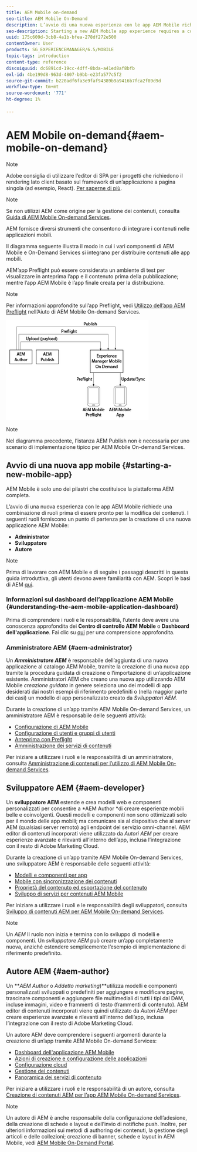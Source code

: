 ```yaml
---
title: AEM Mobile on-demand
seo-title: AEM Mobile On-Demand
description: L’avvio di una nuova esperienza con le app AEM Mobile richiede una combinazione di ruoli prima di essere pronto per la modifica dei contenuti. Segui questa pagina per iniziare a utilizzare AEM servizi on-demand mobili.
seo-description: Starting a new AEM Mobile app experience requires a cohesion of roles before it is ready for content editing. Follow this page to get started with AEM mobile On-Demand services.
uuid: 175c609d-3cb8-4a1b-bfea-278df272e500
contentOwner: User
products: SG_EXPERIENCEMANAGER/6.5/MOBILE
topic-tags: introduction
content-type: reference
discoiquuid: dc6891cd-19cc-4dff-8bda-a41ed8af8bfb
exl-id: 4be199d8-963d-4807-b9bb-e23fa577c5f2
source-git-commit: b220adf6fa3e9faf94389b9a9416b7fca2f89d9d
workflow-type: tm+mt
source-wordcount: '771'
ht-degree: 1%

---
```


# AEM Mobile on-demand{#aem-mobile-on-demand}

>[!NOTE]
>
>Adobe consiglia di utilizzare l’editor di SPA per i progetti che richiedono il rendering lato client basato sul framework di un’applicazione a pagina singola (ad esempio, React). [Per saperne di più](/help/sites-developing/spa-overview.md).

>[!NOTE]
>
>Se non utilizzi AEM come origine per la gestione dei contenuti, consulta [Guida di AEM Mobile On-demand Services](https://helpx.adobe.com/digital-publishing-solution/topics.html).

AEM fornisce diversi strumenti che consentono di integrare i contenuti nelle applicazioni mobili.

Il diagramma seguente illustra il modo in cui i vari componenti di AEM Mobile e On-Demand Services si integrano per distribuire contenuti alle app mobili.

AEM’app Preflight può essere considerata un ambiente di test per visualizzare in anteprima l’app e il contenuto prima della pubblicazione; mentre l’app AEM Mobile è l’app finale creata per la distribuzione.

>[!NOTE]
>
>Per informazioni approfondite sull’app Preflight, vedi [Utilizzo dell’app AEM Preflight](https://helpx.adobe.com/digital-publishing-solution/help/preflight-app.html) nell’Aiuto di AEM Mobile On-demand Services.

![chlimage_1-171](assets/chlimage_1-171.png)

>[!NOTE]
>
>Nel diagramma precedente, l’istanza AEM Publish non è necessaria per uno scenario di implementazione tipico per AEM Mobile On-demand Services.

## Avvio di una nuova app mobile {#starting-a-new-mobile-app}

AEM Mobile è solo uno dei pilastri che costituisce la piattaforma AEM completa.

L’avvio di una nuova esperienza con le app AEM Mobile richiede una combinazione di ruoli prima di essere pronto per la modifica dei contenuti. I seguenti ruoli forniscono un punto di partenza per la creazione di una nuova applicazione AEM Mobile:

* **Administrator**
* **Sviluppatore**
* **Autore**

>[!NOTE]
>
>Prima di lavorare con AEM Mobile e di seguire i passaggi descritti in questa guida introduttiva, gli utenti devono avere familiarità con AEM. Scopri le basi di AEM [qui](/help/sites-deploying/deploy.md).

### Informazioni sul dashboard dell’applicazione AEM Mobile {#understanding-the-aem-mobile-application-dashboard}

Prima di comprendere i ruoli e le responsabilità, l’utente deve avere una conoscenza approfondita dei **Centro di controllo AEM Mobile** o **Dashboard dell&#39;applicazione**. Fai clic su [qui](/help/mobile/mobile-apps-ondemand-application-dashboard.md) per una comprensione approfondita.

### Amministratore AEM {#aem-administrator}

Un ***Amministratore AEM*** è responsabile dell’aggiunta di una nuova applicazione al catalogo AEM Mobile, tramite la creazione di una nuova app tramite la procedura guidata di creazione o l’importazione di un’applicazione esistente. Amministratori AEM che creano una nuova app utilizzando AEM Mobile *creazione guidata* in genere seleziona uno dei modelli di app desiderati dai nostri esempi di riferimento predefiniti o (nella maggior parte dei casi) un modello di app personalizzato creato da *Sviluppatori AEM.*

Durante la creazione di un’app tramite AEM Mobile On-demand Services, un amministratore AEM è responsabile delle seguenti attività:

* [Configurazione di AEM Mobile](/help/mobile/aem-mobile-setup.md)
* [Configurazione di utenti e gruppi di utenti](/help/mobile/aem-mobile-configure-users.md)
* [Anteprima con Preflight](/help/mobile/aem-mobile-manage-ondemand-services.md)
* [Amministrazione dei servizi di contenuti](/help/mobile/developing-content-services.md)

Per iniziare a utilizzare i ruoli e le responsabilità di un amministratore, consulta [Amministrazione di contenuti per l’utilizzo di AEM Mobile On-demand Services](/help/mobile/aem-mobile.md).

## Sviluppatore AEM {#aem-developer}

Un **sviluppatore AEM** estende e crea modelli web e componenti personalizzati per consentire a *AEM Author *di creare esperienze mobili belle e coinvolgenti. Questi modelli e componenti non sono ottimizzati solo per il mondo delle app mobili; ma comunicare sia al dispositivo che al server AEM (qualsiasi server remoto) agli endpoint del servizio omni-channel. AEM editor di contenuti incorporati viene utilizzato da *Autori AEM* per creare esperienze avanzate e rilevanti all’interno dell’app, inclusa l’integrazione con il resto di Adobe Marketing Cloud.

Durante la creazione di un’app tramite AEM Mobile On-demand Services, uno sviluppatore AEM è responsabile delle seguenti attività:

* [Modelli e componenti per app](/help/mobile/app-templates-and-components1.md)
* [Mobile con sincronizzazione dei contenuti](/help/mobile/mobile-ondemand-contentsync.md)
* [Proprietà del contenuto ed esportazione del contenuto](/help/mobile/on-demand-content-properties-exporting.md)
* [Sviluppo di servizi per contenuti AEM Mobile](/help/mobile/developing-content-services.md)

Per iniziare a utilizzare i ruoli e le responsabilità degli sviluppatori, consulta [Sviluppo di contenuti AEM per AEM Mobile On-demand Services](/help/mobile/aem-mobile-on-demand.md).

>[!NOTE]
>
>Un *AEM* Il ruolo non inizia e termina con lo sviluppo di modelli e componenti. Un *sviluppatore AEM* può creare un’app completamente nuova, anziché estendere semplicemente l’esempio di implementazione di riferimento predefinito.

## Autore AEM {#aem-author}

Un ***AEM Author* o *Addetto marketing*)**utilizza modelli e componenti personalizzati sviluppati o predefiniti per aggiungere e modificare pagine, trascinare componenti e aggiungere file multimediali di tutti i tipi dal DAM, incluse immagini, video e frammenti di testo (frammenti di contenuto). AEM editor di contenuti incorporati viene quindi utilizzato da *Autori AEM* per creare esperienze avanzate e rilevanti all’interno dell’app, inclusa l’integrazione con il resto di Adobe Marketing Cloud.

Un autore AEM deve comprendere i seguenti argomenti durante la creazione di un’app tramite AEM Mobile On-demand Services:

* [Dashboard dell&#39;applicazione AEM Mobile](/help/mobile/mobile-apps-ondemand-application-dashboard.md)
* [Azioni di creazione e configurazione delle applicazioni](/help/mobile/mobile-apps-ondemand-application-create-configure-action.md)
* [Configurazione cloud](/help/mobile/mobile-on-demand-associating-an-on-demand-app-to-cloud-configuration.md)
* [Gestione dei contenuti](/help/mobile/mobile-apps-ondemand-manage-content-ondemand.md)
* [Panoramica dei servizi di contenuto](/help/mobile/develop-content-as-a-service.md)

Per iniziare a utilizzare i ruoli e le responsabilità di un autore, consulta [Creazione di contenuti AEM per l’app AEM Mobile On-demand Services](/help/mobile/mobile-apps-ondemand.md).

>[!NOTE]
>
>Un autore di AEM è anche responsabile della configurazione dell’adesione, della creazione di schede e layout e dell’invio di notifiche push. Inoltre, per ulteriori informazioni sui metodi di authoring dei contenuti, la gestione degli articoli e delle collezioni; creazione di banner, schede e layout in AEM Mobile, vedi [AEM Mobile On-Demand Portal](https://helpx.adobe.com/digital-publishing-solution/topics.html#dynamicpod_reference_2).
